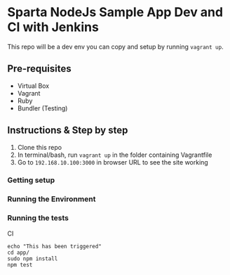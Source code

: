 # Sparta NodeJs Sample App Dev and CI with Jenkins

This repo will be a dev env you can copy and setup by running `vagrant up`.

## Pre-requisites
- Virtual Box
- Vagrant
- Ruby
- Bundler (Testing)

## Instructions & Step by step
1. Clone this repo
2. In terminal/bash, run `vagrant up` in the folder containing Vagrantfile
3. Go to `192.168.10.100:3000` in browser URL to see the site working 

### Getting setup

### Running the Environment

### Running the tests
CI
 ```
 echo "This has been triggered"
cd app/
sudo npm install
npm test
```